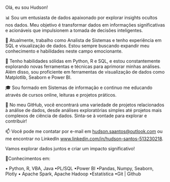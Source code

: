 Olá, eu sou Hudson!

📊 Sou um entusiasta de dados apaixonado por explorar insights ocultos nos dados. Meu objetivo é transformar dados em informações significativas e acionáveis que impulsionem a tomada de decisões inteligentes.

💼 Atualmente, trabalho como Analista de Sistemas e tenho experiência em SQL e visualização de dados. Estou sempre buscando expandir meu conhecimento e habilidades neste campo emocionante.

🔬 Tenho habilidades sólidas em Python, R e SQL, e estou constantemente explorando novas ferramentas e técnicas para aprimorar minhas análises. Além disso, sou proficiente em ferramentas de visualização de dados como Matplotlib, Seaborn e Power BI.

🎓 Sou formado em Sistemas de informação e continuo me educando através de cursos online, leituras e projetos práticos.

🌟 No meu GitHub, você encontrará uma variedade de projetos relacionados à análise de dados, desde análises exploratórias simples até projetos mais complexos de ciência de dados. Sinta-se à vontade para explorar e contribuir!

📫 Você pode me contatar por e-mail em hudson.saantos@outlook.com ou me encontrar no LinkedIn www.linkedin.com/in/hudson-santos-513230218.

Vamos explorar dados juntos e criar um impacto significativo!

🚀Conhecimentos em:

• Python, R, VBA, Java
•PL/SQL
•Power BI
•Pandas, Numpy, Seaborn, Plotly
• Apache Spark, Apache Hadoop
•Estatística
•Git | Github
